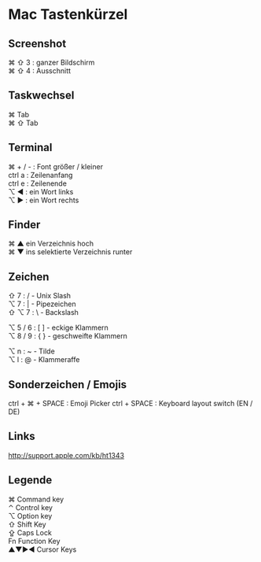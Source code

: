 # Mac Tastenkürzel

## Screenshot
⌘ ⇧ 3 : ganzer Bildschirm  
⌘ ⇧ 4 : Ausschnitt

## Taskwechsel
⌘ Tab  
⌘ ⇧ Tab

## Terminal
⌘ + / - : Font größer / kleiner  
ctrl a : Zeilenanfang  
ctrl e : Zeilenende  
⌥ ◀︎ : ein Wort links  
⌥ ▶︎ : ein Wort rechts

## Finder
⌘ ▲ ein Verzeichnis hoch  
⌘ ▼ ins selektierte Verzeichnis runter

## Zeichen
⇧ 7 : / - Unix Slash  
⌥ 7 : | - Pipezeichen  
⇧ ⌥ 7 : \ - Backslash

⌥ 5 / 6 :  [ ] - eckige Klammern  
⌥ 8 / 9 : { } - geschweifte Klammern

⌥ n : ~ - Tilde  
⌥ l : @ - Klammeraffe

## Sonderzeichen / Emojis
ctrl + ⌘ + SPACE : Emoji Picker
ctrl + SPACE : Keyboard layout switch (EN / DE)

## Links
http://support.apple.com/kb/ht1343

## Legende
⌘	Command key  
⌃	Control key  
⌥	Option key  
⇧	Shift Key  
⇪	Caps Lock  
Fn	Function Key  
▲▼▶︎◀︎  Cursor Keys


